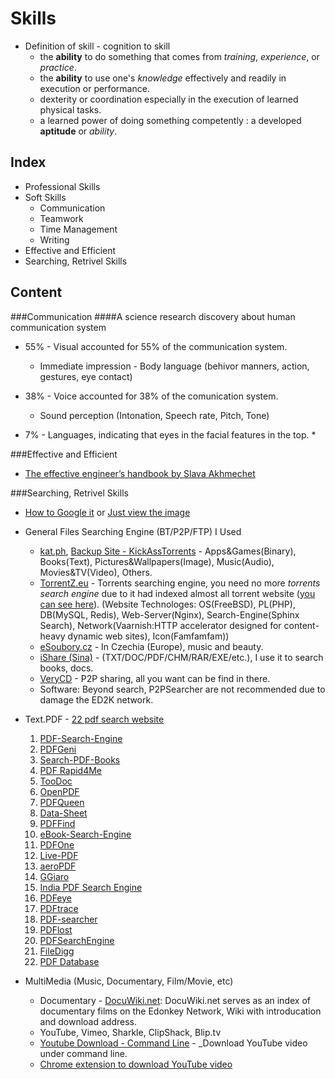 <html>
<head><title>Skills</title></head>
<body>

Skills
======
* Definition of skill - cognition to skill
  * the __ability__ to do something that comes from _training_, _experience_, or _practice_.
  * the __ability__ to use one's _knowledge_ effectively and readily in execution or performance.
  * dexterity or coordination especially in the execution of learned physical tasks.
  * a learned power of doing something competently : a developed __aptitude__ or _ability_.

Index
------
* Professional Skills
* Soft Skills
  * Communication
  * Teamwork
  * Time Management
  * Writing
* Effective and Efficient
* Searching, Retrivel Skills



Content
-------
###Communication
####A science research discovery about human communication system
* 55% - Visual accounted for 55% of the communication system.
  * Immediate impression - Body language (behivor manners, action, gestures, eye contact)

* 38% - Voice accounted for 38% of the comunication system.
  * Sound perception (Intonation, Speech rate, Pitch, Tone)

* 7%  - Languages, indicating that eyes in the facial features in the top.
  * 


###Effective and Efficient
* [The effective engineer’s handbook by Slava Akhmechet](http://www.defmacro.org/2013/03/10/effective-handbook.html)





###Searching, Retrivel Skills
* [How to Google it](http://www.shahz.net/blog/google.html) or [Just view the image](http://www.shahz.net/wp-content/uploads/2013/01/57e3847edab3fae27d1fe04e77fe2aed.jpg)

* General Files Searching Engine (BT/P2P/FTP) I Used
  * [kat.ph](http://kat.ph), [Backup Site - KickAssTorrents](http://kickasstorrents.com) - Apps&Games(Binary), Books(Text), Pictures&Wallpapers(Image), Music(Audio), Movies&TV(Video), Others.
  * [TorrentZ.eu](http://torrentz.eu/) - Torrents searching engine, you need no more _torrents search engine_ due to it had indexed almost all torrent website ([you can see here](http://torrentz.eu/help)). (Website Technologes: OS(FreeBSD), PL(PHP), DB(MySQL, Redis), Web-Server(Nginx), Search-Engine(Sphinx Search), Network(Vaarnish:HTTP accelerator designed for content-heavy dynamic web sites), Icon(Famfamfam))
  * [eSoubory.cz](http://www.esoubory.cs/en) - In Czechia (Europe), music and beauty.
  * [iShare (Sina)](http://ishare.iask.sina.com.cn/) - (TXT/DOC/PDF/CHM/RAR/EXE/etc.), I use it to search books, docs.
  * [VeryCD](http://www.verycd.com) - P2P sharing, all you want can be find in there.
  * Software: Beyond search, P2PSearcher are not recommended due to damage the ED2K network.

* Text.PDF - [22 pdf search website](http://www.ipc.me/22-pdf-search-website.html)
  1. [PDF-Search-Engine](http://www.pdf-search-engine.com)
  2. [PDFGeni](http://www.pdfgeni.com)
  3. [Search-PDF-Books](http://search-pdf-books.com)
  4. [PDF Rapid4Me](http://pdf.rapid4me.com)
  5. [TooDoc](http://www.toodoc.com)
  6. [OpenPDF](http://openpdf.com)
  7. [PDFQueen](http://www.pdfqueen.com)
  8. [Data-Sheet](http://www.data-sheet.net)
  9. [PDFFind](http://pdfind.com)
  10. [eBook-Search-Engine](http://www.ebook-search-engine.com)
  11. [PDFOne](http://www.pdfone.com)
  12. [Live-PDF](http://live-pdf.com)
  13. [aeroPDF](http://www.aeropdf.com)
  14. [GGiaro](http://www.ggiaro.com)
  15. [India PDF Search Engine](http://www.pdfsearchengine.in)
  16. [PDFeye](http://www.pdfeye.com)
  17. [PDFtrace](http://pdftrace.com)
  18. [PDF-searcher](http://www.pdf-searcher.com)
  19. [PDFlost](http://pdflost.com)
  20. [PDFSearchEngine](http://www.pdfsearchengine.org)
  21. [FileDigg](http://www.filedigg.com)
  22. [PDF Database](http://pdfdatabase.com)


* MultiMedia (Music, Documentary, Film/Movie, etc)
  * Documentary - [DocuWiki.net](http://docuwiki.net/index.php?title=Main_Page): DocuWiki.net serves as an index of documentary films on the Edonkey Network, Wiki with introducation and download address.
  * YouTube, Vimeo, Sharkle, ClipShack, Blip.tv
  * [Youtube Download - Command Line](https://github.com/rg3/youtube-dl) - _Download YouTube video under command line.
  * [Chrome extension to download YouTube video](http://www.oxytube.com/)



</body>
</html>
